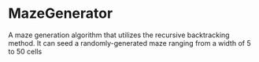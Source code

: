 # MazeGenerator
 A maze generation algorithm that utilizes the recursive backtracking method. It can seed a randomly-generated maze ranging from a width of 5 to 50 cells
